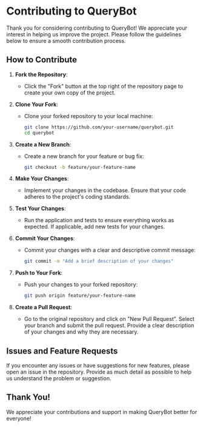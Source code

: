 # Contributing to QueryBot

Thank you for considering contributing to QueryBot! We appreciate your interest in helping us improve the project. Please follow the guidelines below to ensure a smooth contribution process.

## How to Contribute

1. **Fork the Repository**:
   - Click the "Fork" button at the top right of the repository page to create your own copy of the project.

2. **Clone Your Fork**:
   - Clone your forked repository to your local machine:
     ```bash
     git clone https://github.com/your-username/querybot.git
     cd querybot
     ```

3. **Create a New Branch**:
   - Create a new branch for your feature or bug fix:
     ```bash
     git checkout -b feature/your-feature-name
     ```

4. **Make Your Changes**:
   - Implement your changes in the codebase. Ensure that your code adheres to the project's coding standards.

5. **Test Your Changes**:
   - Run the application and tests to ensure everything works as expected. If applicable, add new tests for your changes.

6. **Commit Your Changes**:
   - Commit your changes with a clear and descriptive commit message:
     ```bash
     git commit -m "Add a brief description of your changes"
     ```

7. **Push to Your Fork**:
   - Push your changes to your forked repository:
     ```bash
     git push origin feature/your-feature-name
     ```

8. **Create a Pull Request**:
   - Go to the original repository and click on "New Pull Request". Select your branch and submit the pull request. Provide a clear description of your changes and why they are necessary.

## Issues and Feature Requests

If you encounter any issues or have suggestions for new features, please open an issue in the repository. Provide as much detail as possible to help us understand the problem or suggestion.

## Thank You!

We appreciate your contributions and support in making QueryBot better for everyone!
